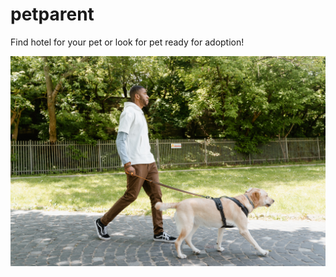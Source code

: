 # petparent

Find hotel for your pet or look for pet ready for adoption!

![Animal readme picture](animal-readme-pic.jpg)
